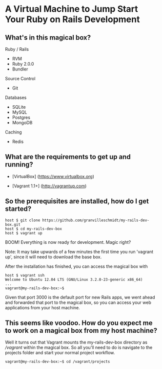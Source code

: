 # A Virtual Machine to Jump Start Your Ruby on Rails Development

## What's in this magical box?

Ruby / Rails 
* RVM
* Ruby 2.0.0
* Bundler

Source Control
* Git

Databases
* SQLite
* MySQL
* Postgres
* MongoDB

Caching
* Redis

## What are the requirements to get up and running?

* [VirtualBox] (https://www.virtualbox.org)

* [Vagrant 1.1+] (http://vagrantup.com)

## So the prerequisites are installed, how do I get started?

    host $ git clone https://github.com/granvilleschmidt/my-rails-dev-box.git
    host $ cd my-rails-dev-box
    host $ vagrant up

BOOM! Everything is now ready for development. Magic right?

Note: It may take upwards of a few minutes the first time you
run 'vagrant up', since it will need to download the base box. 

After the installation has finished, you can access the magical box with

    host $ vagrant ssh
    Welcome to Ubuntu 12.04 LTS (GNU/Linux 3.2.0-23-generic x86_64)
    ...
    vagrant@my-rails-dev-box:~$

Given that port 3000 is the default port for new Rails apps, we went ahead and forwarded that port to the magical box, so you can access your web applications from your host machine.

## This seems like voodoo. How do you expect me to work on a magical box from my host machine?

Well it turns out that Vagrant mounts the my-rails-dev-box directory as _/vagrant_ within the magical box. So all you'll need to do 
is navigate to the projects folder and start your normal project workflow.

    vagrant@my-rails-dev-box:~$ cd /vagrant/projects



